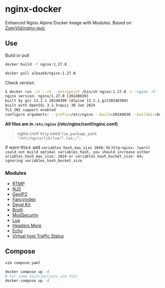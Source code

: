 # nginx-docker

 Enhanced Nginx Alpine Docker Image with Modules.
 Based on [ZoeyVid/nginx-quic](https://github.com/ZoeyVid/nginx-quic)

## Use

Build or pull

```bash
docker build -t nginx:1.27.0 .

docker pull albaz64/nginx:1.27.0
```

Check version

```bash
$ docker run -it --rm --entrypoint /bin/sh nginx:1.27.0 -c 'nginx -V'
nginx version: nginx/1.27.0 (20240630)
built by gcc 13.2.1 20240309 (Alpine 13.2.1_git20240309) 
built with OpenSSL 3.1.5+quic 30 Jan 2024
TLS SNI support enabled
configure arguments: --prefix=/etc/nginx --build=20240630 --builddir=build --with-threads --with-file-aio --with-http_ssl_module --with-http_v2_module --with-http_v3_module --with-http_realip_module --with-http_addition_module --with-http_xslt_module --with-http_image_filter_module --with-http_geoip_module --with-http_sub_module --with-http_dav_module --with-http_mp4_module --with-http_gunzip_module --with-http_gzip_static_module --with-http_auth_request_module --with-http_secure_link_module --with-http_degradation_module --with-http_slice_module --with-http_stub_status_module --with-http_perl_module --with-mail --with-mail_ssl_module --with-stream --with-stream_ssl_module --with-stream_realip_module --with-stream_geoip_module --with-stream_ssl_preread_module --add-module=src/module/nginx-rtmp-module --add-module=src/module/njs/nginx --add-module=src/module/ngx_http_geoip2_module --add-module=src/module/ngx-fancyindex --add-module=src/module/ngx_devel_kit --add-module=src/module/ngx_brotli --add-module=src/module/ModSecurity-nginx --add-module=src/module/lua-nginx-module --add-module=src/module/headers-more-nginx-module --add-module=src/module/echo-nginx-module --add-module=src/module/nginx-module-vts --with-cc-opt='-march=x86-64 -O2 -pipe -fomit-frame-pointer -fno-plt -fexceptions -D_FORTIFY_src=2 -fstack-clash-protection -fcf-protection -Wformat -Werror=format-security -DNGX_QUIC_DEBUG_PACKETS -DNGX_QUIC_DEBUG_CRYPTO' --with-ld-opt='-Wl,--as-needed,-z,relro,-z,now -flto=auto' --with-pcre --with-pcre-jit --with-libatomic --with-openssl=../openssl --with-debug
```

**All files are in `/etc/nginx` (/etc/nginx/conf/nginx.conf)**

> nginx.conf `http` need `lua_package_path "/etc/nginx/lib/lua/?.lua;;";`

If warn this↓ add `variables_hash_max_size 2048;` to `http`
`nginx: [warn] could not build optimal variables_hash, you should increase either ariables_hash_max_size: 1024 or variables_hash_bucket_size: 64; ignoring variables_hash_bucket_size`

### Modules

- [RTMP](https://github.com/arut/nginx-rtmp-module)
- [NJS](https://github.com/nginx/njs)
- [GeoIP2](https://github.com/leev/ngx_http_geoip2_module)
- [Fancyindex](https://github.com/aperezdc/ngx-fancyindex)
- [Devel Kit](https://github.com/vision5/ngx_devel_kit)
- [Brotli](https://github.com/google/ngx_brotli)
- [ModSecurity](https://github.com/SpiderLabs/ModSecurity-nginx)
- [Lua](https://github.com/openresty/lua-nginx-module)
- [Headers More](https://github.com/openresty/headers-more-nginx-module)
- [Echo](https://github.com/openresty/echo-nginx-module)
- [Virtual host Traffic Status](https://github.com/vozlt/nginx-module-vts)

## Compose

```bash
vim compose.yaml

docker compose up -d
# For some distributions use this
docker-compose up -d
```
